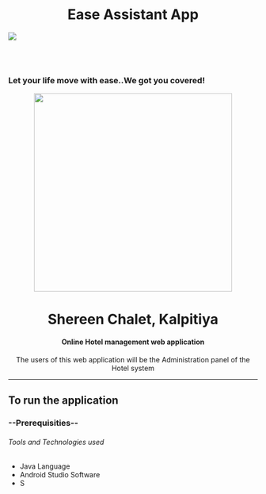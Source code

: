 <h1 align="center">Ease Assistant App</h1>

<img src="![homepage](https://user-images.githubusercontent.com/67775680/122566076-c546f180-d064-11eb-838d-6404588eed68.jpg)">

<br><br>

<h3>Let your life move with ease..We got you covered!</h3>
<p align="center" > <img src="https://image.freepik.com/free-vector/hostel-employee-chef-maid-bell-boy-education_335657-3154.jpg" width="400"></p>
<h1 align="center"> Shereen Chalet, Kalpitiya</h1>

<h4 align="center"> Online Hotel management web application</h4>
<p align="center">The users of this web application will be the Administration panel of the Hotel system</p>
<hr/>

## To run the application

### --Prerequisities--

 ###### Tools and Technologies used

- Java Language
- Android Studio Software
- S
